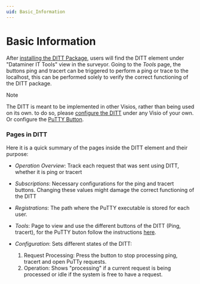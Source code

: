 ```yaml
---
uid: Basic_Information
---
```


# Basic Information

After [installing the DITT Package](xref:Installing_DITT), users will find the DITT element under "Dataminer IT Tools" view in the surveyor. 
Going to the *Tools* page, the buttons ping and tracert can be triggered to perform a ping or trace to the localhost, this can be performed solely to verify the correct functioning of the DITT package.

> [!NOTE]
> The DITT is meant to be implemented in other Visios, rather than being used on its own. to do so, please [configure the DITT](xref:Working_With_DITT) under any Visio of your own. 
> Or configure the [PuTTY Button](xref:Open_Putty_with_DITT).


### Pages in DITT

Here it is a quick summary of the pages inside the DITT element and their purpose:

   - *Operation Overview*: Track each request that was sent using DITT, whether it is ping or tracert

   - *Subscriptions*: Necessary configurations for the ping and tracert buttons. Changing these values might damage the correct functioning of the DITT

   - *Registrations*: The path where the PuTTY executable is stored for each user.

   - *Tools*: Page to view and use the different buttons of the DITT (Ping, tracert), for the PuTTY buton follow the instructions [here](xref:Open_Putty_with_DITT). 

   - *Configuration*: Sets different states of the DITT:
        1. Request Processing: Press the button to stop processing ping, tracert and open PuTTy requests.
        1. Operation: Shows "processing" if a current request is being processed or idle if the system is free to have a request.
